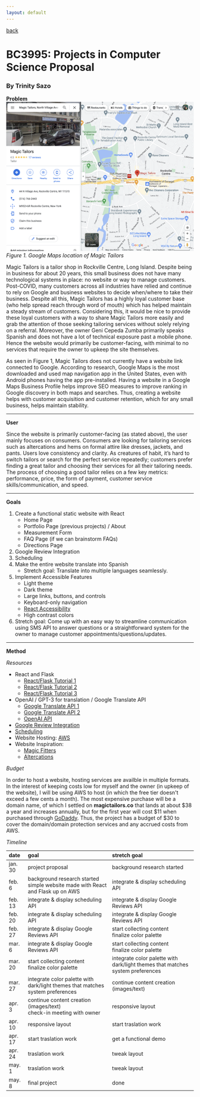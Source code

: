 ```yaml
---
layout: default
---
```


[back](../index.html)

# BC3995: Projects in Computer Science Proposal

### By Trinity Sazo

**Problem**
![Google Maps location of Magic Tailors](../assets/img/gmaps.png)
_Figure 1. Google Maps location of Magic Tailors_

Magic Tailors is a tailor shop in Rockville Centre, Long Island. Despite being in business for about 20 years, this small business does not have many technological systems in place: no website or way to manage customers. Post-COVID, many customers across all industries have relied and continue to rely on Google and business websites to decide when/where to take their business. Despite all this, Magic Tailors has a highly loyal customer base (who help spread reach through word of mouth) which has helped maintain a steady stream of customers. Considering this, it would be nice to provide these loyal customers with a way to share Magic Tailors more easily and grab the attention of those seeking tailoring services without solely relying on a referral. Moreover, the owner Geni Cepeda Zumba primarily speaks Spanish and does not have a lot of technical exposure past a mobile phone. Hence the website would primarily be customer-facing, with minimal to no services that require the owner to upkeep the site themselves.

As seen in Figure 1, Magic Tailors does not currently have a website link connected to Google. According to research, Google Maps is the most downloaded and used map navigation app in the United States, even with Android phones having the app pre-installed. Having a website in a Google Maps Business Profile helps improve SEO measures to improve ranking in Google discovery in both maps and searches. Thus, creating a website helps with customer acquisition and customer retention, which for any small business, helps maintain stability.

---

**User**

Since the website is primarily customer-facing (as stated above), the user mainly focuses on consumers. Consumers are looking for tailoring services such as altercations and hems on formal attire like dresses, jackets, and pants. Users love consistency and clarity. As creatures of habit, it’s hard to switch tailors or search for the perfect service repeatedly; customers prefer finding a great tailor and choosing their services for all their tailoring needs. The process of choosing a good tailor relies on a few key metrics: performance, price, the form of payment, customer service skills/communication, and speed.

---

**Goals**

1. Create a functional static website with React
   - Home Page
   - Portfolio Page (previous projects) / About
   - Measurement Form
   - FAQ Page (if we can brainstorm FAQs)
   - Directions Page
2. Google Review Integration
3. Scheduling
4. Make the entire website translate into Spanish
   - Stretch goal: Translate into multiple languages seamlessly.
5. Implement Accessible Features
   - Light theme
   - Dark theme
   - Large links, buttons, and controls
   - Keyboard-only navigation
   - [React Accessibility](https://reactjs.org/docs/accessibility.html)
   - High contrast colors
6. Stretch goal: Come up with an easy way to streamline communication using SMS API to answer questions or a straightforward system for the owner to manage customer appointments/questions/updates.

---

**Method**

_Resources_

- React and Flask
  - [React/Flask Tutorial 1](https://towardsdatascience.com/build-deploy-a-react-flask-app-47a89a5d17d9)
  - [React/Flask Tutorial 2](https://www.geeksforgeeks.org/how-to-connect-reactjs-with-flask-api/)
  - [React/Flask Tutorial 3](https://dev.to/nagatodev/how-to-connect-flask-to-reactjs-1k8i)
- OpenAI / GPT-3 for translation / Google Translate API
  - [Google Translate API 1](https://github.com/matheuss/google-translate-api)
  - [Google Translate API 2](https://rapidapi.com/blog/google-translate-api-tutorial/)
  - [OpenAI API](https://openai.com/api/)
- [Google Review Integration](https://developers.google.com/my-business/content/review-data)
- [Scheduling](https://calendly.com/integration/embed)
- Website Hosting: [AWS](https://aws.amazon.com/getting-started/hands-on/host-static-website/)
- Website Inspiration:
  - [Magic Fitters](http://magicfitters.com/)
  - [Altercations](https://www.alterations.com/)

_Budget_

In order to host a website, hosting services are availble in multiple formats. In the interest of keeping costs low for myself and the owner (in upkeep of the website), I will be using AWS to host (in which the free tier doesn't exceed a few cents a month). The most expensive purchase will be a domain name, of which I settled on **magictailors.co** that lands at about $38 a year and increases annually, but for the first year will cost $11 when purchased through [GoDaddy](godaddy.com). Thus, the project has a budget of $30 to cover the domain/domain protection services and any accrued costs from AWS.

_Timeline_

| date    | goal                                                                                | stretch goal                                                                   |
| :------ | :---------------------------------------------------------------------------------- | :----------------------------------------------------------------------------- |
| jan. 30 | project proposal                                                                    | background research started                                                    |
| feb. 6  | background research started <br> simple website made with React and Flask up on AWS | integrate & display scheduling API                                             |
| feb. 13 | integrate & display scheduling API                                                  | integrate & display Google Reviews API                                         |
| feb. 20 | integrate & display scheduling API                                                  | integrate & display Google Reviews API                                         |
| feb. 27 | integrate & display Google Reviews API                                              | start collecting content <br> finalize color palette                           |
| mar. 6  | integrate & display Google Reviews API                                              | start collecting content <br> finalize color palette                           |
| mar. 20 | start collecting content <br> finalize color palette                                | integrate color palette with dark/light themes that matches system preferences |
| mar. 27 | integrate color palette with dark/light themes that matches system preferences      | continue content creation (images/text)                                        |
| apr. 3  | continue content creation (images/text) <br> check-in meeting with owner            | responsive layout                                                              |
| apr. 10 | responsive layout                                                                   | start traslation work                                                          |
| apr. 17 | start traslation work                                                               | get a functional demo                                                          |
| apr. 24 | traslation work                                                                     | tweak layout                                                                   |
| may. 1  | traslation work                                                                     | tweak layout                                                                   |
| may. 8  | final project                                                                       | done                                                                           |
